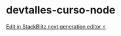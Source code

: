 # devtalles-curso-node

[Edit in StackBlitz next generation editor ⚡️](https://stackblitz.com/~/github.com/eddpool97/devtalles-curso-node)
